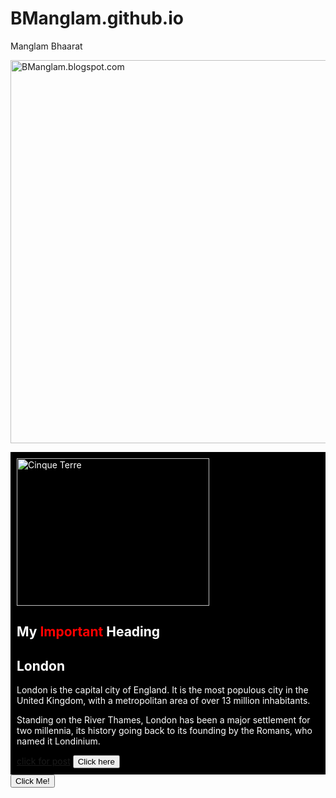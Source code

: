 # BManglam.github.io

<!DOCTYPE html>
<html>
<head>
 <link rel="stylesheet" href="style.css">
 <title>Manglam Bhaarat</title>
</head>
<body>

<a id="header">Manglam Bhaarat</a>

<a href="twitter.com/BManglam"><img id="transparent"  alt="BManglam.blogspot.com" height="613" id="Image1_img" src="//3.bp.blogspot.com/-pIUStC1--HI/WOnNhO0_CeI/AAAAAAAAAlc/HExPUH1MLwQtuCMSWwgt4Xrq5Igioaa8QCK4B/s920/16508782_595964443930809_2391073156593195925_n.jpg" width="920">
</a>
<div id="post1" style="background-color:black; color:white; padding:10px;">

  <img id="image1" src="https://codepo8.github.io/canvas-images-and-pixels/img/horse.png" class="img-rounded" alt="Cinque Terre" width="308" height="236">
<h2>My <span style="color:red">Important</span> Heading</h2>

  <h2>London</h2>
  <p>London is the capital city of England. It is the most populous city in the United Kingdom, with a metropolitan area of over 13 million inhabitants.</p>
  <p>Standing on the River Thames, London has been a major settlement for two millennia, its history going back to its founding by the Romans, who named it Londinium.</p>
<a target="_blank" alt="hi" href="tryit.asp?filename=tryhtml_button_test" class="w3-btn w3-margin-bottom">click for post</a>
    <button href="bmanglam.blogspot.in" type="button">Click here</button>
</div>
<button type="button" onclick="alert('Hello world!')">Click Me!</button>
</body>
</html>
